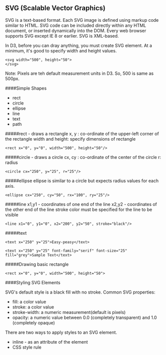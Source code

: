 ## SVG (Scalable Vector Graphics)

SVG is a text-based format. Each SVG image is defined using markup code similar to HTML.
SVG code can be included directly within any HTML document, or inserted dynamically into the DOM.
Every web browser supports SVG except IE 8 or earlier.
SVG is XML-based.

In D3, before you can dray anything, you must create SVG element.
At a minimum, it's good to specify width and height values.

    <svg width="500", height="50">
    </svg>

Note: Pixels are teh default measurement units in D3. So, 500 is same as 500px.

####Simple Shapes

* rect
* circle
* ellipse
* line
* text
* path

#####rect - draws a rectangle
x, y : co-ordinate of the upper-left corner of the rectangle
width and height: specify dimensions of rectangle

    <rect x="0", y="0", width="500", height="50"/>

#####circle - draws a circle
cx, cy : co-ordinate of the center of the circle
r: radius

    <circle cx="250", y="25", r="25"/>

#####ellipse
ellipse is similar to a circle but expects radius values for each axis.

    <ellipse cx="250", cy="50", rx="100", ry="25"/>

#####line
x1,y1 - coordinates of one end of the line
x2,y2 - coordinates of the other end of the line
stroke color must be specified for the line to be visible

    <line x1="0", y1="0", x2="200", y2="50", stroke="black"/>

#####text

    <text x="250" y="25">Easy-peasy</text>

    <text x="250" y="25" font-family="serif" font-size="25" fill="grey">Sample Text</text>

#####Drawing basic rectangle

    <rect x="0", y="0", width="500", height="50">


####Styling SVG Elements

SVG's default style is a black fill with no stroke.
Common SVG properties:
* fill: a color value
* stroke: a color value
* stroke-width: a numeric measurement(default is pixels)
* opacity: a numeric value between 0.0 (completely transparent) and 1.0 (completely opaque)

There are two ways to apply styles to an SVG element.
* inline - as an attribute of the element
* CSS style rule
